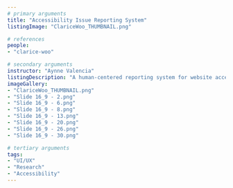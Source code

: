 ```yaml
---
# primary arguments
title: "Accessibility Issue Reporting System"
listingImage: "ClariceWoo_THUMBNAIL.png"

# references
people:
- "clarice-woo"

# secondary arguments
instructor: "Aynne Valencia"
listingDescription: "A human-centered reporting system for website accessibility issues that empowers small teams and individual website creators to identify and resolve accessibility barriers in a quick and cost-efficient way. The goal is to facilitate a more inclusive online experience, breaking down boundaries for people with disabilities and ensuring that everyone can access and engage with web content seamlessly."
imageGallery:
- "ClariceWoo_THUMBNAIL.png"
- "Slide 16_9 - 2.png"
- "Slide 16_9 - 6.png"
- "Slide 16_9 - 8.png"
- "Slide 16_9 - 13.png"
- "Slide 16_9 - 20.png"
- "Slide 16_9 - 26.png"
- "Slide 16_9 - 30.png"

# tertiary arguments
tags:
- "UI/UX"
- "Research"
- "Accessibility"
---
```

